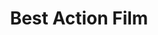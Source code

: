 ---
title: "Best Action Film"
edition: 2020
film: wonder-woman-1984.md
image: https://m.media-amazon.com/images/M/MV5BMTVlZGM2NWMtNTRkZC00MDRhLTg2MDYtZTNmOWM1NjQ0ZTcwXkEyXkFqcGdeQXVyMTkxNjUyNQ@@._V1_FMjpg_UX1280_.jpg
type: award
weight: 15
---